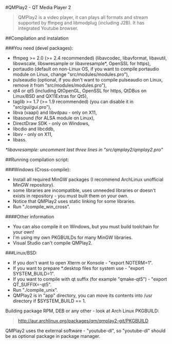 #QMPlay2 - QT Media Player 2

>QMPlay2 is a video player, it can plays all formats and stream supported by ffmpeg and libmodplug (including J2B). It has integrated Youtube browser.

##Compilation and instalation

###You need (devel packages):

- ffmpeg >= 2.0 (>= 2.4 recommended) (libavcodec, libavformat, libavutil, libswscale, libswresample or libavresample\*, OpenSSL for https),
- portaudio (default on non-Linux OS, if you want to compile portaudio module on Linux, change "src/modules/modules.pro"),
- pulseaudio (optional, if you don't want to compile pulseaudio on Linux, remove it from "src/modules/modules.pro"),
- qt4 or qt5 (including QtOpenGL, OpenSSL for https, QtDBus on Linux/BSD and QX11Extras for Qt5),
- taglib >= 1.7 (>= 1.9 recommended) (you can disable it in "src/gui/gui.pro"),
- libva (vaapi) and libvdpau - only on X11,
- libasound (for ALSA module on Linux),
- DirectDraw SDK - only on Windows,
- libcdio and libcddb,
- libxv - only on X11,
- libass.

*\*libavresample: uncomment last three lines in "src/qmplay2/qmplay2.pro"*

##Running compilation script:

###Windows (Cross-compile):

- Install all required MinGW packages (I recommend ArchLinux unofficial MinGW repository).
- some libraries are incompatible, uses unneeded libraries or doesn't exists in repository - you must built them on your own.
- Notice that QMPlay2 uses static linking for some libraries.
- Run "./compile_win_cross".

####Other information

- You can also compile it on Windows, but you must build toolchain for your own!
- I'm using my own PKGBUILDs for many MinGW libraries.
- Visual Studio can't compile QMPlay2.

###Linux/BSD:

- If you don't want to open Xterm or Konsole - "export NOTERM=1".
- If you want to prepare *.desktop files for system use - "export SYSTEM_BUILD=1".
- If you want to compile with qt suffix (for example "qmake-qt5") - "export QT_SUFFIX=-qt5".
- Run "./compile_unix".
- QMPlay2 is in "app" directory, you can move its contents into /usr directory if $SYSTEM_BUILD == 1.

Building package RPM, DEB or any other - look at Arch Linux PKGBUILD:
>http://aur.archlinux.org/packages/qm/qmplay2-git/PKGBUILD

QMPlay2 uses the external software - "youtube-dl", so "youtube-dl" should be as optional package in package manager.
